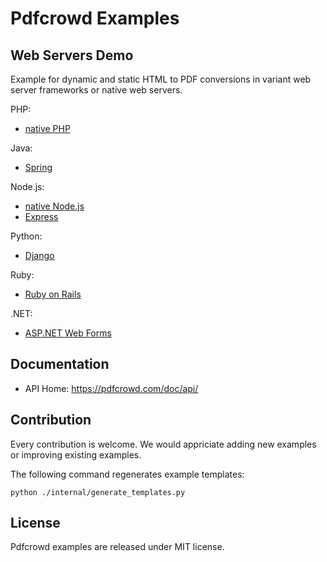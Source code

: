 # Pdfcrowd Examples

## Web Servers Demo

Example for dynamic and static HTML to PDF conversions in variant web server frameworks or native web servers.

PHP:

- [native PHP](../../tree/master/php/php)

Java:

- [Spring](../../tree/master/java/spring)

Node.js:

- [native Node.js](../../tree/master/nodejs/nodejs)
- [Express](../../tree/master/nodejs/express)

Python:

- [Django](../../tree/master/python/django)

Ruby:

- [Ruby on Rails](../../tree/master/ruby/rails)

.NET:

- [ASP.NET Web Forms](../../tree/master/dotnet/asp-net-web-forms)

## Documentation

* API Home:  <https://pdfcrowd.com/doc/api/>

## Contribution

Every contribution is welcome. We would appriciate adding new examples or improving existing examples.

The following command regenerates example templates:
```
python ./internal/generate_templates.py
```

## License

Pdfcrowd examples are released under MIT license.
